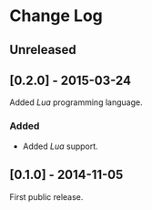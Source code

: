 Change Log
==========

Unreleased
----------

[0.2.0] - 2015-03-24
--------------------

Added *Lua* programming language.

### Added

- Added *Lua* support.

[0.1.0] - 2014-11-05
--------------------

First public release.
